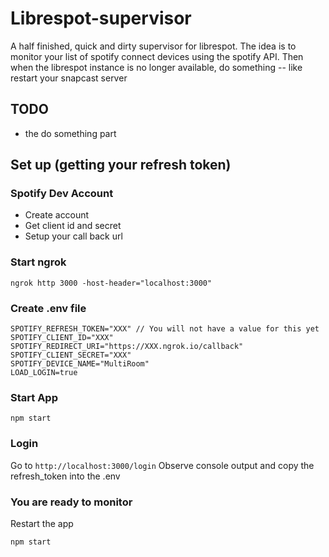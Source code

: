 # Librespot-supervisor

A half finished, quick and dirty supervisor for librespot. The idea is to monitor your list
of spotify connect devices using the spotify API. Then when the librespot
instance is no longer available, do something -- like restart your snapcast server

## TODO
- the do something part

## Set up (getting your refresh token)

### Spotify Dev Account
- Create account
- Get client id and secret
- Setup your call back url

### Start ngrok
```
ngrok http 3000 -host-header="localhost:3000"
```

### Create .env file
```
SPOTIFY_REFRESH_TOKEN="XXX" // You will not have a value for this yet
SPOTIFY_CLIENT_ID="XXX"
SPOTIFY_REDIRECT_URI="https://XXX.ngrok.io/callback"
SPOTIFY_CLIENT_SECRET="XXX"
SPOTIFY_DEVICE_NAME="MultiRoom"
LOAD_LOGIN=true
```

### Start App
```
npm start
```

### Login
Go to `http://localhost:3000/login`
Observe console output and copy the refresh_token into the .env

### You are ready to monitor
Restart the app
```
npm start
```
